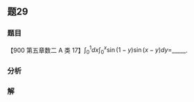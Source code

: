 ## 题29
### 题目
【900 第五章数二 A 类 17】${\int }_{0}^{1}{dx}{\int }_{0}^{x}\sin ( {1 - y}) \sin ( {x - y}) {dy} =$_____.
### 分析

### 解